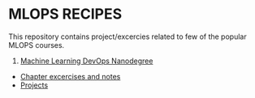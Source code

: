 # MLOPS RECIPES

This repository contains project/excercies related to few of the popular MLOPS courses.

1. [Machine Learning DevOps Nanodegree](https://www.udacity.com/course/machine-learning-dev-ops-engineer-nanodegree--nd0821)
+ [Chapter excercises and notes](udacity_ml_devops_nanodegree/excercises)
+ [Projects](udacity_ml_devops_nanodegree/projects)